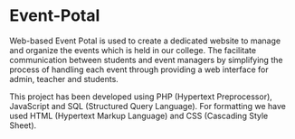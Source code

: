 # Event-Potal
Web-based Event Potal is used to create a dedicated website to manage and organize the events which is held in our college.
The facilitate communication between students and event managers by simplifying the process of handling each event through providing a web interface for admin, teacher and students.


This project has been developed using PHP (Hypertext Preprocessor), JavaScript and SQL (Structured Query Language). 
For formatting we have used HTML (Hypertext Markup Language) and CSS (Cascading Style Sheet).
